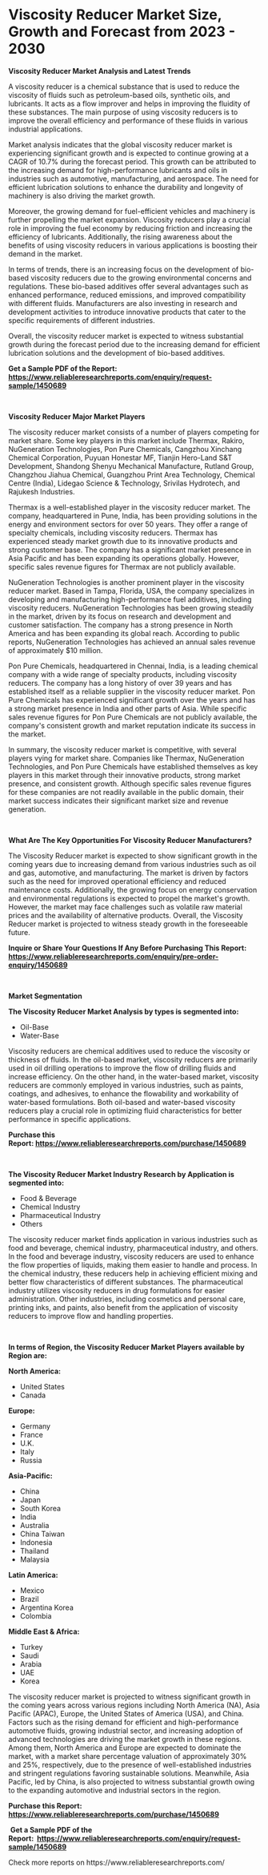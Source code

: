<p><h1>Viscosity Reducer Market Size, Growth and Forecast from 2023 - 2030</h1></p><p><strong>Viscosity Reducer Market Analysis and Latest Trends</strong></p>
<p><p>A viscosity reducer is a chemical substance that is used to reduce the viscosity of fluids such as petroleum-based oils, synthetic oils, and lubricants. It acts as a flow improver and helps in improving the fluidity of these substances. The main purpose of using viscosity reducers is to improve the overall efficiency and performance of these fluids in various industrial applications.</p><p>Market analysis indicates that the global viscosity reducer market is experiencing significant growth and is expected to continue growing at a CAGR of 10.7% during the forecast period. This growth can be attributed to the increasing demand for high-performance lubricants and oils in industries such as automotive, manufacturing, and aerospace. The need for efficient lubrication solutions to enhance the durability and longevity of machinery is also driving the market growth.</p><p>Moreover, the growing demand for fuel-efficient vehicles and machinery is further propelling the market expansion. Viscosity reducers play a crucial role in improving the fuel economy by reducing friction and increasing the efficiency of lubricants. Additionally, the rising awareness about the benefits of using viscosity reducers in various applications is boosting their demand in the market.</p><p>In terms of trends, there is an increasing focus on the development of bio-based viscosity reducers due to the growing environmental concerns and regulations. These bio-based additives offer several advantages such as enhanced performance, reduced emissions, and improved compatibility with different fluids. Manufacturers are also investing in research and development activities to introduce innovative products that cater to the specific requirements of different industries.</p><p>Overall, the viscosity reducer market is expected to witness substantial growth during the forecast period due to the increasing demand for efficient lubrication solutions and the development of bio-based additives.</p></p>
<p><strong>Get a Sample PDF of the Report:&nbsp; <a href="https://www.reliableresearchreports.com/enquiry/request-sample/1450689">https://www.reliableresearchreports.com/enquiry/request-sample/1450689</a></strong></p>
<p>&nbsp;</p>
<p><strong>Viscosity Reducer Major Market Players</strong></p>
<p><p>The viscosity reducer market consists of a number of players competing for market share. Some key players in this market include Thermax, Rakiro, NuGeneration Technologies, Pon Pure Chemicals, Cangzhou Xinchang Chemical Corporation, Puyuan Honestar MF, Tianjin Hero-Land S&T Development, Shandong Shenyu Mechanical Manufacture, Rutland Group, Changzhou Jiahua Chemical, Guangzhou Print Area Technology, Chemical Centre (India), Lidegao Science & Technology, Srivilas Hydrotech, and Rajukesh Industries.</p><p>Thermax is a well-established player in the viscosity reducer market. The company, headquartered in Pune, India, has been providing solutions in the energy and environment sectors for over 50 years. They offer a range of specialty chemicals, including viscosity reducers. Thermax has experienced steady market growth due to its innovative products and strong customer base. The company has a significant market presence in Asia Pacific and has been expanding its operations globally. However, specific sales revenue figures for Thermax are not publicly available.</p><p>NuGeneration Technologies is another prominent player in the viscosity reducer market. Based in Tampa, Florida, USA, the company specializes in developing and manufacturing high-performance fuel additives, including viscosity reducers. NuGeneration Technologies has been growing steadily in the market, driven by its focus on research and development and customer satisfaction. The company has a strong presence in North America and has been expanding its global reach. According to public reports, NuGeneration Technologies has achieved an annual sales revenue of approximately $10 million.</p><p>Pon Pure Chemicals, headquartered in Chennai, India, is a leading chemical company with a wide range of specialty products, including viscosity reducers. The company has a long history of over 39 years and has established itself as a reliable supplier in the viscosity reducer market. Pon Pure Chemicals has experienced significant growth over the years and has a strong market presence in India and other parts of Asia. While specific sales revenue figures for Pon Pure Chemicals are not publicly available, the company's consistent growth and market reputation indicate its success in the market.</p><p>In summary, the viscosity reducer market is competitive, with several players vying for market share. Companies like Thermax, NuGeneration Technologies, and Pon Pure Chemicals have established themselves as key players in this market through their innovative products, strong market presence, and consistent growth. Although specific sales revenue figures for these companies are not readily available in the public domain, their market success indicates their significant market size and revenue generation.</p></p>
<p>&nbsp;</p>
<p><strong>What Are The Key Opportunities For Viscosity Reducer Manufacturers?</strong></p>
<p><p>The Viscosity Reducer market is expected to show significant growth in the coming years due to increasing demand from various industries such as oil and gas, automotive, and manufacturing. The market is driven by factors such as the need for improved operational efficiency and reduced maintenance costs. Additionally, the growing focus on energy conservation and environmental regulations is expected to propel the market's growth. However, the market may face challenges such as volatile raw material prices and the availability of alternative products. Overall, the Viscosity Reducer market is projected to witness steady growth in the foreseeable future.</p></p>
<p><strong>Inquire or Share Your Questions If Any Before Purchasing This Report: <a href="https://www.reliableresearchreports.com/enquiry/pre-order-enquiry/1450689">https://www.reliableresearchreports.com/enquiry/pre-order-enquiry/1450689</a></strong></p>
<p>&nbsp;</p>
<p><strong>Market Segmentation</strong></p>
<p><strong>The Viscosity Reducer Market Analysis by types is segmented into:</strong></p>
<p><ul><li>Oil-Base</li><li>Water-Base</li></ul></p>
<p><p>Viscosity reducers are chemical additives used to reduce the viscosity or thickness of fluids. In the oil-based market, viscosity reducers are primarily used in oil drilling operations to improve the flow of drilling fluids and increase efficiency. On the other hand, in the water-based market, viscosity reducers are commonly employed in various industries, such as paints, coatings, and adhesives, to enhance the flowability and workability of water-based formulations. Both oil-based and water-based viscosity reducers play a crucial role in optimizing fluid characteristics for better performance in specific applications.</p></p>
<p><strong>Purchase this Report:&nbsp;<a href="https://www.reliableresearchreports.com/purchase/1450689">https://www.reliableresearchreports.com/purchase/1450689</a></strong></p>
<p>&nbsp;</p>
<p><strong>The Viscosity Reducer Market Industry Research by Application is segmented into:</strong></p>
<p><ul><li>Food & Beverage</li><li>Chemical Industry</li><li>Pharmaceutical Industry</li><li>Others</li></ul></p>
<p><p>The viscosity reducer market finds application in various industries such as food and beverage, chemical industry, pharmaceutical industry, and others. In the food and beverage industry, viscosity reducers are used to enhance the flow properties of liquids, making them easier to handle and process. In the chemical industry, these reducers help in achieving efficient mixing and better flow characteristics of different substances. The pharmaceutical industry utilizes viscosity reducers in drug formulations for easier administration. Other industries, including cosmetics and personal care, printing inks, and paints, also benefit from the application of viscosity reducers to improve flow and handling properties.</p></p>
<p>&nbsp;</p>
<p><strong>In terms of Region, the Viscosity Reducer Market Players available by Region are:</strong></p>
<p>
    <p> <strong> North America: </strong>
        <ul>
            <li>United States</li>
            <li>Canada</li>
        </ul>
        </p> 
    <p> <strong> Europe: </strong>
        <ul>
            <li>Germany</li>
            <li>France</li>
            <li>U.K.</li>
            <li>Italy</li>
            <li>Russia</li>
        </ul>
        </p> 
    <p> <strong> Asia-Pacific: </strong>
        <ul>
            <li>China</li>
            <li>Japan</li>
            <li>South Korea</li>
            <li>India</li>
            <li>Australia</li>
            <li>China Taiwan</li>
            <li>Indonesia</li>
            <li>Thailand</li>
            <li>Malaysia</li>
        </ul>
        </p> 
    <p> <strong> Latin America: </strong>
        <ul>
            <li>Mexico</li>
            <li>Brazil</li>
            <li>Argentina Korea</li>
            <li>Colombia</li>
        </ul>
        </p> 
    <p> <strong> Middle East & Africa: </strong>
        <ul>
            <li>Turkey</li>
            <li>Saudi</li>
            <li>Arabia</li>
            <li>UAE</li>
            <li>Korea</li>
        </ul>
    </p>
    </p>
<p><p>The viscosity reducer market is projected to witness significant growth in the coming years across various regions including North America (NA), Asia Pacific (APAC), Europe, the United States of America (USA), and China. Factors such as the rising demand for efficient and high-performance automotive fluids, growing industrial sector, and increasing adoption of advanced technologies are driving the market growth in these regions. Among them, North America and Europe are expected to dominate the market, with a market share percentage valuation of approximately 30% and 25%, respectively, due to the presence of well-established industries and stringent regulations favoring sustainable solutions. Meanwhile, Asia Pacific, led by China, is also projected to witness substantial growth owing to the expanding automotive and industrial sectors in the region.</p></p>
<p><strong>Purchase this Report: <a href="https://www.reliableresearchreports.com/purchase/1450689">https://www.reliableresearchreports.com/purchase/1450689</a></strong></p>
<p>&nbsp;<strong>Get a Sample PDF of the Report:&nbsp;&nbsp;<a href="https://www.reliableresearchreports.com/enquiry/request-sample/1450689">https://www.reliableresearchreports.com/enquiry/request-sample/1450689</a></strong></p>
<p><strong></strong></p>
<p>Check more reports on https://www.reliableresearchreports.com/</p>